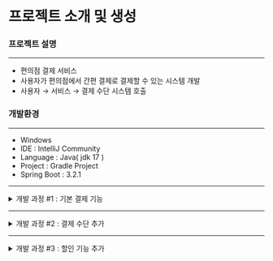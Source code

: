 # 프로젝트 소개 및 생성
### 프로젝트 설명
---

- 편의점 결제 서비스
- 사용자가 편의점에서 간편 결제로 결제할 수 있는 시스템 개발
- 사용자 → 서비스 → 결제 수단 시스템 호출

### 개발환경

---

- Windows
- IDE : IntelliJ Community
- Language : Java( jdk 17 )
- Project : Gradle Project
- Spring Boot : 3.2.1

---
<details>
<summary>개발 과정 #1 : 기본 결제 기능 </summary>

## 개발 과정  #1

### 기획자의 요구사항

---

- 편의점은 GS25, CU, 세븐일레븐 입니다.
- 결제만 되면 됩니다.

### 요구사항 분석 결과

---

- 편의점은 정확히 정해져 있으니 enum으로 관리
- 결제수단은 가장 간단한 money만 사용

### 클래스 UML

---

![image](https://github.com/dev-Seonghwan/coding-test/assets/91909986/3175a90f-0f8a-4562-bfbc-8b28ed87ddd1)


</details>

---

<details>
<summary>개발 과정 #2 : 결제 수단 추가</summary>

## 개발 과정 #2

### 기획자의 요구사항

---

- 사용자들이 카드 결제도 하고싶어합니다.
- 결제수단에 카드를 추가해주세요.

### 요구사항 분석 결과

---

- 사용자의 결제 요청에 결제수단 정보 추가 ( 머니/카드 )

<aside>
☝ 나중에 결제수단이 계속 추가되지 않을까?
→ DIP(의존성 역전 원칙)를 따라 규인터페이스를 정의하고, 각 결제수단은 해당 인터페이스를 구현하는 어댑터를 가지게 구현

</aside>

### 클래스 UML

---

![image](https://github.com/dev-Seonghwan/coding-test/assets/91909986/6c309a70-1427-4e78-8956-5fd64df754dd)
</details>

---

<details>
<summary>개발 과정 #3 : 할인 기능 추가</summary>

## 개발 과정 #3

### 기획자의 요구사항

---

- 할인 기능이 필요합니다.
- 하지만 아직 할인 정책을 정하지 못했어요.

### 요구사항 분석 결과

---

- 할인 기능이 필요하나, 지금은 정해진게 없다.

<aside>
☝ 먼저 개발에 들어가 나중에 구현체를 선택
→ OCP(개방 패쇄 원칙)를 따라 정책별 클래스를 구현

</aside>

### 클래스 UML

---
![image](https://github.com/dev-Seonghwan/coding-test/assets/91909986/2ddb89b9-00ee-4916-a25f-bec0b28b340a)

---



## 결과

### 현재 클래스 UML

---

![Aspose Words 3c754827-0ae5-4dfd-b27c-106d6026057d 011](https://github.com/dev-Seonghwan/convpay/assets/91909986/fb17ab51-26cb-4474-be9e-bab16c2ff234)


- 위 코드를 구현하다보면 중간에 Interface를 두지만 결국 구현체를 결제서비스가 직접 선택
하여 의존
- 결제서비스가 구현체를 직접 선택하지 않도록 하려면 어떻게 하면 될까?



